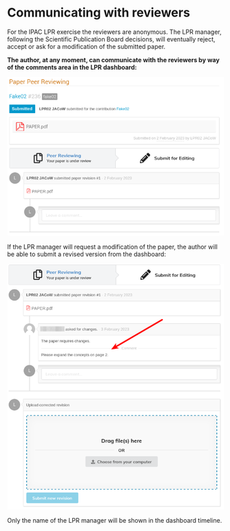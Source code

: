# Communicating with reviewers

For the IPAC LPR exercise the reviewers are anonymous. The LPR manager, following the Scientific Publication Board decisions, will eventually reject, accept or ask for a modification of the submitted paper. 

**The author, at any moment, can communicate with the reviewers by way of the comments area in the LPR dashboard:**

![](img/LPRdashboard1.png)

If the LPR manager will request a modification of the paper, the author will be able to submit a revised version from the dashboard:

![](img/LPRresubmit.png)

Only the name of the LPR manager will be shown in the dashboard timeline.
